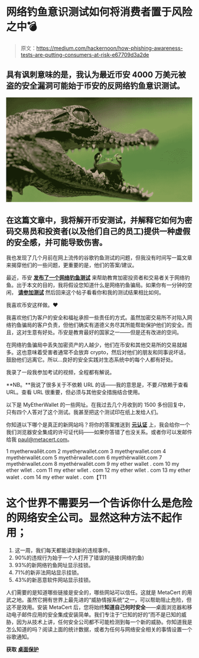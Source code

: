 # 网络钓鱼意识测试如何将消费者置于风险之中💣

> 原文：<https://medium.com/hackernoon/how-phishing-awareness-tests-are-putting-consumers-at-risk-e67709d3a2de>

## 具有讽刺意味的是，我认为最近币安 4000 万美元被盗的安全漏洞可能始于币安的反网络钓鱼意识测试。

![](img/5f72496dd11a9e1a2faa6bcd19078f91.png)

## 在这篇文章中，我将解开币安测试，并解释它如何为密码交易员和投资者(以及他们自己的员工)提供一种虚假的安全感，并可能导致伤害。

我也发现了几个月前在网上流传的谷歌钓鱼测试的问题，但我没有时间写一篇文章来揭穿他们的一些问题，更重要的是，他们的答案/建议。

最近，币安 [**发布了一个网络钓鱼测试**](https://www.binance.vision/quiz/phishing) 来帮助教育加密投资者和交易者关于网络钓鱼。出于本文的目的，我将假设您知道什么是网络钓鱼骗局。如果你有一分钟的空闲， [**请参加测试**](https://www.binance.vision/quiz/phishing) 然后回来这个帖子看看你和我的测试结果相比如何。

我喜欢币安这样做。❤️

我喜欢他们为客户的安全和福祉承担一些责任的方式。虽然加密交易所不对陷入网络钓鱼骗局的客户负责，但他们确实有道德义务尽其所能帮助保护他们的安全。而且，这对生意有好处。币安是教育最好的国家之一——但是还有改进的空间。

在网络钓鱼骗局中丢失加密资产的人越少，他们在币安和其他交易所的交易就越多。这也意味着受害者通常不会放弃 crypto，然后对他们的朋友和同事说坏话，鼓励他们远离它。所以…良好的安全实践对生态系统中的每个人都有好处。

我录了一段我参加考试的视频，全程都有解说。

**NB。**我说了很多关于不依赖 URL 的话——我的意思是，不要*只*依赖于查看 URL。查看 URL 很重要，但必须与其他安全措施结合使用。

以下是 MyEtherWallet 的一些网址。在我过去几个月收到的 1500 多份回复中，只有四个人答对了这个测试。我甚至把这个测试印在纸上发给人们。

你知道以下哪个是真正的新网站吗？将你的答案推送到 [**元认证**](http://twitter.com/metacert) 上，我会给你一个我们浏览器安全集成的许可证代码——如果你答错了也没关系。或者你可以发邮件给我 paul@metacert.com。

1 myetherwallêt.com
2 myethẹrwallet.com
3 myethęrwallet.com
4 myethėrwallėt.com
5 myethērwallet.com
6 myethërwallët.com
7 myethërwallet.com
8 myethérwallét.com
9 my ether wallet . com
10 my ether wllet . com
11 my ether wllet . com
12 my ether wllet . com
13 my ether walet . com
14 my ether walet . com【T11

# 这个世界不需要另一个告诉你什么是危险的网络安全公司。显然这种方法不起作用；

1.  这一周，我们每天都能读到新的违规事件。
2.  90%的违规行为始于一个人打开了错误的链接(网络钓鱼)
3.  93%的新网络钓鱼网址显示挂锁。
4.  71%的新非法网站显示挂锁。
5.  43%的新恶意软件网站显示挂锁。

人们需要的是知道哪些链接是安全的，哪些网站可以信任。这就是 MetaCert 的用武之地。虽然它拥有世界上最先进的“威胁情报系统”之一，可以帮助阻止危险，但这不是效用。安装 MetaCert 后，您将始终**知道自己何时安全**——桌面浏览器和移动电子邮件应用的安全集成安装简单。我们专注于“已知的好的”而不是已知的威胁，因为从技术上讲，任何安全公司都不可能检测到每一个新的威胁。你知道我是怎么知道的吗？阅读上面的统计数据，或者为任何与网络安全相关的事情设置一个谷歌通知。

**获取** [**桌面保护**](http://metacert.com)